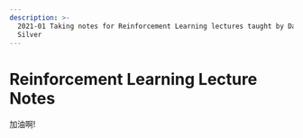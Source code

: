 ```yaml
---
description: >-
  2021-01 Taking notes for Reinforcement Learning lectures taught by David
  Silver
---
```


# Reinforcement Learning Lecture Notes

加油啊!


